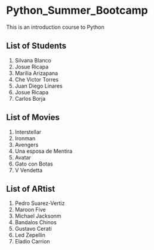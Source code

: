 # Python_Summer_Bootcamp
This is an introduction course to Python

## List of Students 
1. Silvana Blanco
2. Josue Ricapa
3. Marilia Arizapana
4. Che Victor Torres
5. Juan Diego Linares
6. Josue Ricapa
7. Carlos Borja

## List of Movies 
1. Interstellar
2. Ironman
3. Avengers
4. Una esposa de Mentira
5. Avatar
6. Gato con Botas
7. V Vendetta

## List of ARtist  
1. Pedro Suarez-Vertiz
2. Maroon Five
3. Michael Jacksonm
4. Bandalos Chinos
5. Gustavo Cerati
6. Led Zepellin
7. Eladio Carrion